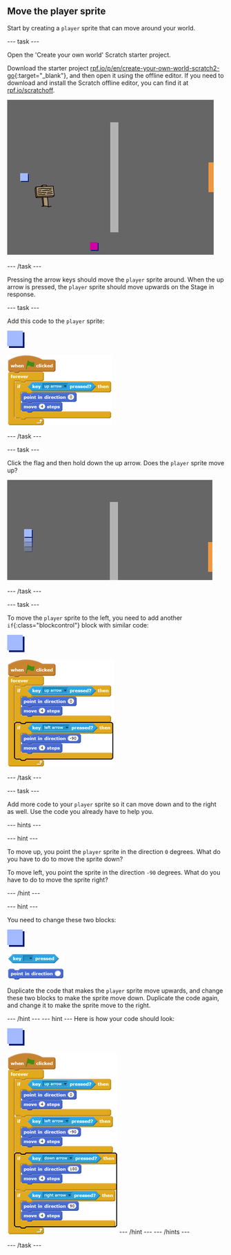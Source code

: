 ## Move the player sprite

Start by creating a `player` sprite that can move around your world. 

--- task ---

Open the 'Create your own world' Scratch starter project.

Download the starter project [rpf.io/p/en/create-your-own-world-scratch2-go](http://rpf.io/p/en/create-your-own-world-scratch2-go){:target="_blank"}, and then open it using the offline editor.
If you need to download and install the Scratch offline editor, you can find it at [rpf.io/scratchoff](https://rpf.io/scratchoff).

![screenshot](images/world-starter.png)

--- /task ---

Pressing the arrow keys should move the `player` sprite around. When the up arrow is pressed, the `player` sprite should move upwards on the Stage in response.

--- task ---

Add this code to the `player` sprite:

![player](images/player.png)

![blocks_1546523772_0951335](images/blocks_1546523772_0951335.png)

--- /task ---

--- task ---

Click the flag and then hold down the up arrow. Does the `player` sprite move up?

![screenshot](images/world-up.png)

--- /task ---

--- task ---

To move the `player` sprite to the left, you need to add another `if`{:class="blockcontrol"} block with similar code:

![player](images/player.png)

![blocks_1546523773_6702065](images/blocks_1546523773_6702065.png)

--- /task ---

--- task ---

Add more code to your `player` sprite so it can move down and to the right as well. Use the code you already have to help you.

--- hints ---

--- hint ---

To move up, you point the `player` sprite in the direction `0` degrees. What do you have to do to move the sprite down?

To move left, you point the sprite in the direction `-90` degrees. What do you have to do to move the sprite right?

--- /hint ---

--- hint ---

You need to change these two blocks:

![player](images/player.png)

![blocks_1546523775_279332](images/blocks_1546523775_279332.png)

Duplicate the code that makes the `player` sprite move upwards, and change these two blocks to make the sprite move down. Duplicate the code again, and change it to make the sprite move to the right.

--- /hint ---
--- hint ---
Here is how your code should look:

![player](images/player.png)

![blocks_1546523776_928225](images/blocks_1546523776_928225.png)
--- /hint ---
--- /hints ---

--- /task ---
